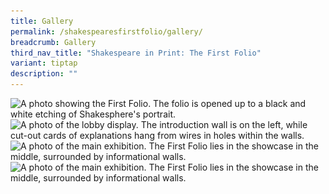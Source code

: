 ```yaml
---
title: Gallery
permalink: /shakespearesfirstfolio/gallery/
breadcrumb: Gallery
third_nav_title: "Shakespeare in Print: The First Folio"
variant: tiptap
description: ""
---
```

<img srcset="/images/event-images/shakespeare/shakespeare-in-print_gallery_1_400w.jpg 400w, /images/event-images/shakespeare/shakespeare-in-print_gallery_1_1000w.jpg 1000w" sizes="(max-width: 500px) 40vw, 100vw" height="666" width="1000" src="/images/event-images/shakespeare/shakespeare-in-print_gallery_1_400w.jpg" alt="A photo showing the First Folio. The folio is opened up to a black and white etching of Shakesphere's portrait.">

<img srcset="/images/event-images/shakespeare/shakespeare-in-print_gallery_2_400w.jpg 400w, /images/event-images/shakespeare/shakespeare-in-print_gallery_2_1000w.jpg 1000w" sizes="(max-width: 500px) 40vw, 100vw" height="666" width="1000" src="/images/event-images/shakespeare/shakespeare-in-print_gallery_2_400w.jpg" alt="A photo of the lobby display. The introduction wall is on the left, while cut-out cards of explanations hang from wires in holes within the walls.">

<img srcset="/images/event-images/shakespeare/shakespeare-in-print_gallery_3_400w.jpg 400w, /images/event-images/shakespeare/shakespeare-in-print_gallery_3_1000w.jpg 1000w" sizes="(max-width: 500px) 40vw, 100vw" height="666" width="1000" src="/images/event-images/shakespeare/shakespeare-in-print_gallery_3_400w.jpg" alt="A photo of the main exhibition. The First Folio lies in the showcase in the middle, surrounded by informational walls.">

<img srcset="/images/event-images/shakespeare/shakespeare-in-print_gallery_4_400w.jpg 400w, /images/event-images/shakespeare/shakespeare-in-print_gallery_4_1000w.jpg 1000w" sizes="(max-width: 500px) 40vw, 100vw" height="666" width="1000" src="/images/event-images/shakespeare/shakespeare-in-print_gallery_4_400w.jpg" alt="A photo of the main exhibition. The First Folio lies in the showcase in the middle, surrounded by informational walls.">